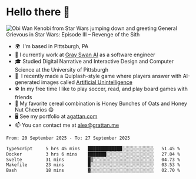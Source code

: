 <!--
**GameDog9988/GameDog9988** is a ✨ _special_ ✨ repository because its `README.md` (this file) appears on your GitHub profile.

Here are some ideas to get you started:

- 🔭 I’m currently working on ...
- 🌱 I’m currently learning ...
- 👯 I’m looking to collaborate on ...
- 🤔 I’m looking for help with ...
- 💬 Ask me about ...
- 📫 How to reach me: ...
- 😄 Pronouns: ...
- ⚡ Fun fact: ...
-->



Hello there 👋
==================================

![Obi Wan Kenobi from Star Wars jumping down and greeting General Grievous in Star Wars: Episode III – Revenge of the Sith](https://github.com/agrattan0820/agrattan0820/assets/51346343/689e56eb-29be-46a5-a079-28ea727b5f7e)


- 🌍  I'm based in Pittsburgh, PA
- 🦢  I currently work at [Gray Swan AI](https://www.grayswan.ai) as a software engineer
- 🎓  Studied Digital Narrative and Interactive Design and Computer Science at the University of Pittsburgh
- 👾  I recently made a Quiplash-style game where players answer with AI-generated images called [Artificial Unintelligence](https://github.com/agrattan0820/artificial-unintelligence)
- ⚽  In my free time I like to play soccer, read, and play board games with friends
- 🥣  My favorite cereal combination is Honey Bunches of Oats and Honey Nut Cheerios 😋
- 🖥️  See my portfolio at [agattan.com](http://agrattan.com/)
- 📫  You can contact me at [alex@grattan.me](mailto:alex@grattan.me)

<!--START_SECTION:waka-->

```txt
From: 20 September 2025 - To: 27 September 2025

TypeScript     5 hrs 45 mins   █████████████░░░░░░░░░░░░   51.45 %
Docker         3 hrs 6 mins    ███████░░░░░░░░░░░░░░░░░░   27.84 %
Svelte         31 mins         █▒░░░░░░░░░░░░░░░░░░░░░░░   04.73 %
Makefile       23 mins         █░░░░░░░░░░░░░░░░░░░░░░░░   03.53 %
Bash           18 mins         ▓░░░░░░░░░░░░░░░░░░░░░░░░   02.70 %
```

<!--END_SECTION:waka-->
